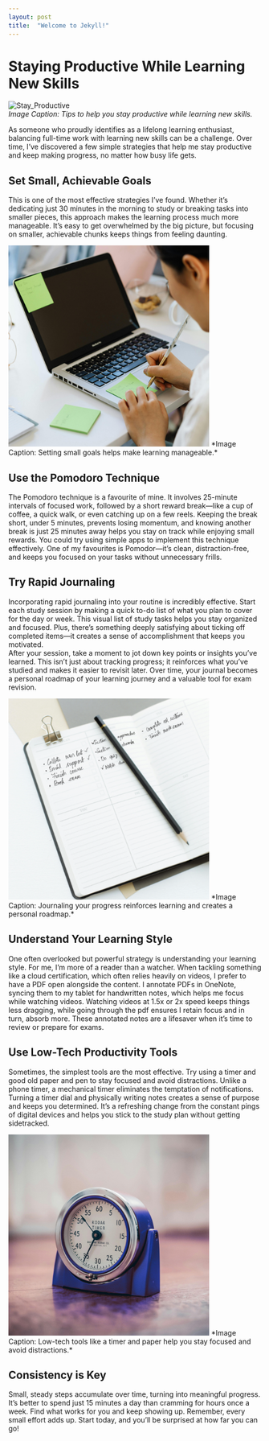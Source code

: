 ```yaml
---
layout: post
title:  "Welcome to Jekyll!"
---
```


# Staying Productive While Learning New Skills

![Stay_Productive](./assets/img/250115_stay_productive_4.png)  
*Image Caption: Tips to help you stay productive while learning new skills.*

As someone who proudly identifies as a lifelong learning enthusiast, balancing full-time work with learning new skills can be a challenge. Over time, I’ve discovered a few simple strategies that help me stay productive and keep making progress, no matter how busy life gets.

## Set Small, Achievable Goals
This is one of the most effective strategies I’ve found. Whether it’s dedicating just 30 minutes in the morning to study or breaking tasks into smaller pieces, this approach makes the learning process much more manageable. It’s easy to get overwhelmed by the big picture, but focusing on smaller, achievable chunks keeps things from feeling daunting.

<img src="./assets/img/250115_task_plan.png" alt="Set Small Goals" height="400">
*Image Caption: Setting small goals helps make learning manageable.*

## Use the Pomodoro Technique
The Pomodoro technique is a favourite of mine. It involves 25-minute intervals of focused work, followed by a short reward break—like a cup of coffee, a quick walk, or even catching up on a few reels. Keeping the break short, under 5 minutes, prevents losing momentum, and knowing another break is just 25 minutes away helps you stay on track while enjoying small rewards. You could try using simple apps to implement this technique effectively. One of my favourites is Pomodor—it’s clean, distraction-free, and keeps you focused on your tasks without unnecessary frills.

<!---
<img src="./assets/img/250115_timer.png" alt="Pomodoro Timer" width="400" height="400">  
*Image Caption: The Pomodoro technique helps you stay focused with timed intervals and breaks.*
-->

## Try Rapid Journaling
Incorporating rapid journaling into your routine is incredibly effective. Start each study session by making a quick to-do list of what you plan to cover for the day or week. This visual list of study tasks helps you stay organized and focused. Plus, there’s something deeply satisfying about ticking off completed items—it creates a sense of accomplishment that keeps you motivated.  
After your session, take a moment to jot down key points or insights you’ve learned. This isn’t just about tracking progress; it reinforces what you’ve studied and makes it easier to revisit later. Over time, your journal becomes a personal roadmap of your learning journey and a valuable tool for exam revision.

<img src="./assets/img/250115_rapid_journal.png" alt="Journaling" height="400">  
*Image Caption: Journaling your progress reinforces learning and creates a personal roadmap.*

## Understand Your Learning Style
One often overlooked but powerful strategy is understanding your learning style. For me, I’m more of a reader than a watcher. When tackling something like a cloud certification, which often relies heavily on videos, I prefer to have a PDF open alongside the content. I annotate PDFs in OneNote, syncing them to my tablet for handwritten notes, which helps me focus while watching videos. Watching videos at 1.5x or 2x speed keeps things less dragging, while going through the pdf ensures I retain focus and in turn, absorb more. These annotated notes are a lifesaver when it’s time to review or prepare for exams.

<!---
<img src="./assets/img/250115_rapid_journal.png" alt="Learning Style" width="400" height="400">  
*Image Caption: Annotating PDFs while watching videos helps me stay engaged and retain information.*
-->

## Use Low-Tech Productivity Tools
Sometimes, the simplest tools are the most effective. Try using a timer and good old paper and pen to stay focused and avoid distractions. Unlike a phone timer, a mechanical timer eliminates the temptation of notifications. Turning a timer dial and physically writing notes creates a sense of purpose and keeps you determined. It’s a refreshing change from the constant pings of digital devices and helps you stick to the study plan without getting sidetracked.

<img src="./assets/img/250115_timer.png" alt="Low-Tech Tools" height="400">  
*Image Caption: Low-tech tools like a timer and paper help you stay focused and avoid distractions.*

## Consistency is Key
Small, steady steps accumulate over time, turning into meaningful progress. It’s better to spend just 15 minutes a day than cramming for hours once a week. Find what works for you and keep showing up. Remember, every small effort adds up. Start today, and you’ll be surprised at how far you can go!

<!---
<img src="./assets/img/250115_rapid_journal.png" alt="Consistency" width="400" height="400">  
*Image Caption: Consistency is key to making steady progress over time.*
-->
